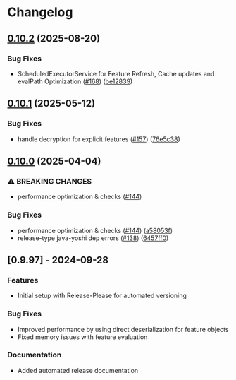 # Changelog

## [0.10.2](https://github.com/growthbook/growthbook-sdk-java/compare/v0.10.1...0.10.2) (2025-08-20)


### Bug Fixes

* ScheduledExecutorService for Feature Refresh, Cache updates and evalPath Optimization ([#168](https://github.com/growthbook/growthbook-sdk-java/issues/168)) ([be12839](https://github.com/growthbook/growthbook-sdk-java/commit/be128397ffa9e945f87ffdd298ac269a48116d9d))

## [0.10.1](https://github.com/growthbook/growthbook-sdk-java/compare/v0.10.0...0.10.1) (2025-05-12)


### Bug Fixes

* handle decryption for explicit features ([#157](https://github.com/growthbook/growthbook-sdk-java/issues/157)) ([76e5c38](https://github.com/growthbook/growthbook-sdk-java/commit/76e5c385b76eb6b6744f4a66f810288d5750a98b))

## [0.10.0](https://github.com/growthbook/growthbook-sdk-java/compare/v0.9.97...v0.10.0) (2025-04-04)


### ⚠ BREAKING CHANGES

* performance optimization & checks ([#144](https://github.com/growthbook/growthbook-sdk-java/issues/144))

### Bug Fixes

* performance optimization & checks ([#144](https://github.com/growthbook/growthbook-sdk-java/issues/144)) ([a58053f](https://github.com/growthbook/growthbook-sdk-java/commit/a58053ff62ca0a22ba5384e246338ba86a4364dc))
* release-type java-yoshi dep errors ([#138](https://github.com/growthbook/growthbook-sdk-java/issues/138)) ([6457ff0](https://github.com/growthbook/growthbook-sdk-java/commit/6457ff09e8a23ed243efceabced27d21e6880fc6))

## [0.9.97] - 2024-09-28

### Features

* Initial setup with Release-Please for automated versioning

### Bug Fixes

* Improved performance by using direct deserialization for feature objects
* Fixed memory issues with feature evaluation

### Documentation

* Added automated release documentation
